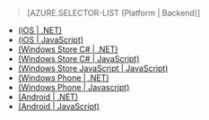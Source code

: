 ﻿> [AZURE.SELECTOR-LIST (Platform | Backend)]
- [(iOS | .NET)](/documentation/articles/mobile-services-dotnet-backend-ios-push-notifications-app-users/)
- [(iOS | JavaScript)](/documentation/articles/mobile-services-javascript-backend-ios-push-notifications-app-users/)
- [(Windows Store C# | .NET)](/documentation/articles/mobile-services-dotnet-backend-windows-store-dotnet-push-notifications-app-users/)
- [(Windows Store C# | JavaScript)](/documentation/articles/mobile-services-javascript-backend-windows-store-dotnet-push-notifications-app-users/)
- [(Windows Store JavaScript | JavaScript)](/documentation/articles/mobile-services-javascript-backend-windows-store-javascript-push-notifications-app-users/)
- [(Windows Phone | .NET)](/documentation/articles/mobile-services-dotnet-backend-windows-phone-push-notifications-app-users/)
- [(Windows Phone | Javascript)](/documentation/articles/mobile-services-javascript-backend-windows-phone-push-notifications-app-users/)
- [(Android | .NET)](/documentation/articles/mobile-services-dotnet-backend-android-push-notifications-app-users/)
- [(Android | JavaScript)](/documentation/articles/mobile-services-javascript-backend-android-push-notifications-app-users/)

<!--HONumber=47-->
